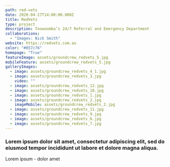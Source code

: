 ```yaml
---
path: red-vets
date: 2020-04-27T14:00:00.000Z
title: RedVets
type: project
description: Toowoomba’s 24/7 Referral and Emergency Department
collaborations:
  - "Images: Nick Smith"
website: https://redvets.com.au
color: "#857c76"
homepage: "True"
featureImage: assets/groundcrew_redvets_5.jpg
mobileFeature: assets/groundcrew_redvets_5.jpg
galleryImages:
  - image: assets/groundcrew_redvets_4_1.jpg
  - image: assets/groundcrew_redvets_3.jpg
    video: ""
  - image: assets/groundcrew_redvets_12.jpg
  - image: assets/groundcrew_redvets_10.jpg
  - image: assets/groundcrew_redvets_1.jpg
  - image: assets/groundcrew_redvets_2.jpg
    imageMobile: assets/groundcrew_redvets_2.jpg
  - image: assets/groundcrew_redvets_11.jpg
  - image: assets/groundcrew_redvets_9.jpg
  - image: assets/groundcrew_redvets_6.jpg
  - image: assets/groundcrew_redvets_7.jpg
---
```

### Lorem ipsum dolor sit amet, consectetur adipiscing elit, sed do eiusmod tempor incididunt ut labore et dolore magna aliqua. 

Lorem ipsum - dolor amet
